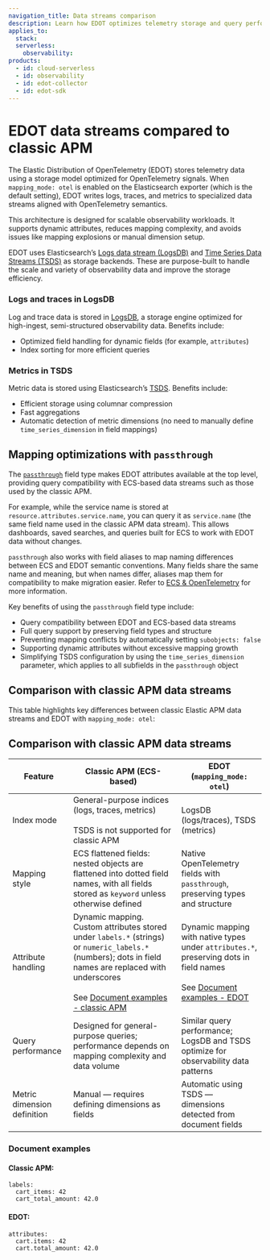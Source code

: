 ```yaml
---
navigation_title: Data streams comparison
description: Learn how EDOT optimizes telemetry storage and query performance in Elastic Observability compared to classic APM.  
applies_to:
  stack:
  serverless:
    observability:
products:
  - id: cloud-serverless
  - id: observability
  - id: edot-collector
  - id: edot-sdk
---
```


# EDOT data streams compared to classic APM

The Elastic Distribution of OpenTelemetry (EDOT) stores telemetry data using a storage model optimized for OpenTelemetry signals. When `mapping_mode: otel` is enabled on the Elasticsearch exporter (which is the default setting), EDOT writes logs, traces, and metrics to specialized data streams aligned with OpenTelemetry semantics.

This architecture is designed for scalable observability workloads. It supports dynamic attributes, reduces mapping complexity, and avoids issues like mapping explosions or manual dimension setup.

EDOT uses Elasticsearch’s [Logs data stream (LogsDB)](docs-content://manage-data/data-store/data-streams/logs-data-stream.md) and [Time Series Data Streams (TSDS)](docs-content://manage-data/data-store/data-streams/time-series-data-stream-tsds.md) as storage backends. These are purpose-built to handle the scale and variety of observability data and improve the storage efficiency.

### Logs and traces in LogsDB

Log and trace data is stored in [LogsDB](docs-content://manage-data/data-store/data-streams/logs-data-stream.md), a storage engine optimized for high-ingest, semi-structured observability data. Benefits include:

* Optimized field handling for dynamic fields (for example, `attributes`)
* Index sorting for more efficient queries   

### Metrics in TSDS

Metric data is stored using Elasticsearch’s [TSDS](docs-content://manage-data/data-store/data-streams/time-series-data-stream-tsds.md). Benefits include:

* Efficient storage using columnar compression  
* Fast aggregations 
* Automatic detection of metric dimensions (no need to manually define `time_series_dimension` in field mappings)

## Mapping optimizations with `passthrough`

The [`passthrough`](elasticsearch://reference/elasticsearch/mapping-reference/passthrough.md) field type makes EDOT attributes available at the top level, providing query compatibility with ECS-based data streams such as those used by the classic APM.

For example, while the service name is stored at `resource.attributes.service.name`, you can query it as `service.name` (the same field name used in the classic APM data stream). This allows dashboards, saved searches, and queries built for ECS to work with EDOT data without changes.

`passthrough` also works with field aliases to map naming differences between ECS and EDOT semantic conventions. Many fields share the same name and meaning, but when names differ, aliases map them for compatibility to make migration easier. Refer to [ECS & OpenTelemetry](ecs://docs/reference/ecs-opentelemetry.md) for more information.

Key benefits of using the `passthrough` field type include:

* Query compatibility between EDOT and ECS-based data streams  
* Full query support by preserving field types and structure  
* Preventing mapping conflicts by automatically setting `subobjects: false`  
* Supporting dynamic attributes without excessive mapping growth  
* Simplifying TSDS configuration by using the `time_series_dimension` parameter, which applies to all subfields in the `passthrough` object

## Comparison with classic APM data streams

This table highlights key differences between classic Elastic APM data streams and EDOT with `mapping_mode: otel`:

## Comparison with classic APM data streams

| Feature                   | Classic APM (ECS-based)                                                                                                          | EDOT (`mapping_mode: otel`)                                                                                                          |
|---|---|---|
| Index mode | General-purpose indices (logs, traces, metrics) <br><br> TSDS is not supported for classic APM | LogsDB (logs/traces), TSDS (metrics) |
| Mapping style | ECS flattened fields: nested objects are flattened into dotted field names, with all fields stored as `keyword` unless otherwise defined | Native OpenTelemetry fields with `passthrough`, preserving types and structure |
| Attribute handling | Dynamic mapping. Custom attributes stored under `labels.*` (strings) or `numeric_labels.*` (numbers); dots in field names are replaced with underscores <br><br> See [Document examples - classic APM](#classic-apm) | Dynamic mapping with native types under `attributes.*`, preserving dots in field names <br><br> See [Document examples - EDOT](#edot) |
| Query performance | Designed for general-purpose queries; performance depends on mapping complexity and data volume | Similar query performance; LogsDB and TSDS optimize for observability data patterns |
| Metric dimension definition | Manual — requires defining dimensions as fields | Automatic using TSDS — dimensions detected from document fields |

### Document examples

#### Classic APM:

```
labels:
  cart_items: 42
  cart_total_amount: 42.0
```

#### EDOT:

```
attributes:
  cart.items: 42
  cart.total_amount: 42.0
```